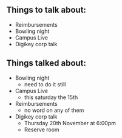 <h2>Things to talk about:</h2>

<ul>
<li>Reimbursements</li>
<li>Bowling night</li>
<li>Campus Live</li>
<li>Digikey corp talk </li>
</ul>

<h2>Things talked about:</h2>

<ul>
<li>Bowling night 

<ul>
<li>need to do it still</li>
</ul></li>
<li>Campus Live

<ul>
<li>this saturday the 15th</li>
</ul></li>
<li>Reimbursements

<ul>
<li>no word on any of them</li>
</ul></li>
<li>Digikey corp talk

<ul>
<li>Thursday 20th November at 6:00pm</li>
<li>Reserve room</li>
</ul></li>
</ul>